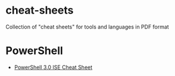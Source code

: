 # cheat-sheets
Collection of "cheat sheets" for tools and languages in PDF format

# PowerShell
* [PowerShell 3.0 ISE Cheat Sheet](https://download.microsoft.com/download/2/1/2/2122f0b9-0ee6-4e6d-bfd6-f9dcd27c07f9/ws12_quickref_download_files/powershell_langref_v3.pdf)
